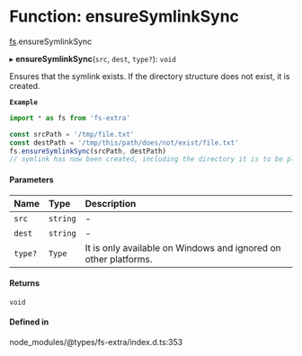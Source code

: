 # Function: ensureSymlinkSync

[fs](../modules/fs.md).ensureSymlinkSync

▸ **ensureSymlinkSync**(`src`, `dest`, `type?`): `void`

Ensures that the symlink exists. If the directory structure does not exist, it is created.

**`Example`**

```ts
import * as fs from 'fs-extra'

const srcPath = '/tmp/file.txt'
const destPath = '/tmp/this/path/does/not/exist/file.txt'
fs.ensureSymlinkSync(srcPath, destPath)
// symlink has now been created, including the directory it is to be placed in
```

#### Parameters

| Name | Type | Description |
| :------ | :------ | :------ |
| `src` | `string` | - |
| `dest` | `string` | - |
| `type?` | `Type` | It is only available on Windows and ignored on other platforms. |

#### Returns

`void`

#### Defined in

node_modules/@types/fs-extra/index.d.ts:353
